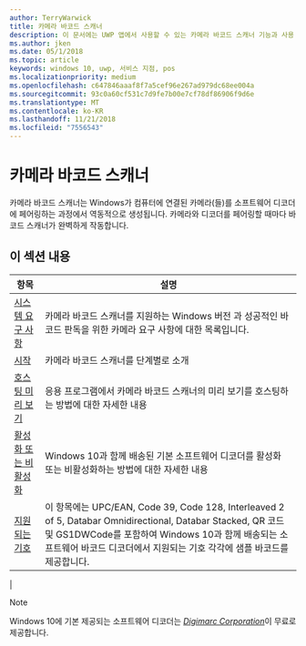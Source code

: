 ```yaml
---
author: TerryWarwick
title: 카메라 바코드 스캐너
description: 이 문서에는 UWP 앱에서 사용할 수 있는 카메라 바코드 스캐너 기능과 사용 방법을 보여 주는 방법 문서의 링크가 나와 있습니다.
ms.author: jken
ms.date: 05/1/2018
ms.topic: article
keywords: windows 10, uwp, 서비스 지점, pos
ms.localizationpriority: medium
ms.openlocfilehash: c647846aaaf8f7a5cef96e267ad979dc68ee004a
ms.sourcegitcommit: 93c0a60cf531c7d9fe7b00e7cf78df86906f9d6e
ms.translationtype: MT
ms.contentlocale: ko-KR
ms.lasthandoff: 11/21/2018
ms.locfileid: "7556543"
---
```

# <a name="camera-barcode-scanner"></a>카메라 바코드 스캐너
카메라 바코드 스캐너는 Windows가 컴퓨터에 연결된 카메라(들)를 소프트웨어 디코더에 페어링하는 과정에서 역동적으로 생성됩니다.  카메라와 디코더를 페어링할 때마다 바코드 스캐너가 완벽하게 작동합니다.   

## <a name="in-this-section"></a>이 섹션 내용
|항목 |설명 |
|------|------------|
| [시스템 요구 사항](pos-camerabarcode-system-requirements.md)  | 카메라 바코드 스캐너를 지원하는 Windows 버전 과 성공적인 바코드 판독을 위한 카메라 요구 사항에 대한 목록입니다. |
| [시작](pos-camerabarcode-get-started.md)              | 카메라 바코드 스캐너를 단계별로 소개 |
| [호스팅 미리 보기](pos-camerabarcode-hosting-preview.md)          | 응용 프로그램에서 카메라 바코드 스캐너의 미리 보기를 호스팅하는 방법에 대한 자세한 내용 |
| [활성화 또는 비활성화](pos-camerabarcode-enable-disable.md)         | Windows 10과 함께 배송된 기본 소프트웨어 디코더를 활성화 또는 비활성화하는 방법에 대한 자세한 내용 |
| [지원되는 기호](pos-camerabarcode-symbologies.md) | 이 항목에는 UPC/EAN, Code 39, Code 128, Interleaved 2 of 5, Databar Omnidirectional, Databar Stacked, QR 코드 및 GS1DWCode를 포함하여 Windows 10과 함께 배송되는 소프트웨어 바코드 디코더에서 지원되는 기호 각각에 샘플 바코드를 제공합니다. |
| 

> [!NOTE]
> Windows 10에 기본 제공되는 소프트웨어 디코더는  [*Digimarc Corporation*](https://www.digimarc.com/)이 무료로 제공합니다.
